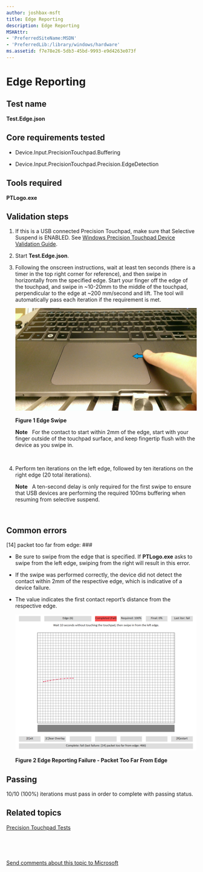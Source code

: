 ```yaml
---
author: joshbax-msft
title: Edge Reporting
description: Edge Reporting
MSHAttr:
- 'PreferredSiteName:MSDN'
- 'PreferredLib:/library/windows/hardware'
ms.assetid: f7e78e26-5db3-45bd-9993-e9d4263e073f
---
```


# Edge Reporting


## Test name


**Test.Edge.json**

## Core requirements tested


-   Device.Input.PrecisionTouchpad.Buffering

-   Device.Input.PrecisionTouchpad.Precision.EdgeDetection

## Tools required


**PTLogo.exe**

## Validation steps


1.  If this is a USB connected Precision Touchpad, make sure that Selective Suspend is ENABLED. See [Windows Precision Touchpad Device Validation Guide](windows-precision-touchpad-device-validation-guide.md#selectsuspend).

2.  Start **Test.Edge.json**.

3.  Following the onscreen instructions, wait at least ten seconds (there is a timer in the top right corner for reference), and then swipe in horizontally from the specified edge. Start your finger off the edge of the touchpad, and swipe in ~10-20mm to the middle of the touchpad, perpendicular to the edge at ~200 mm/second and lift. The tool will automatically pass each iteration if the requirement is met.

    ![edge swipe](images/hck-winb-edgeswipe.jpg)

    **Figure 1 Edge Swipe**

    **Note**  
    For the contact to start within 2mm of the edge, start with your finger outside of the touchpad surface, and keep fingertip flush with the device as you swipe in.

     

4.  Perform ten iterations on the left edge, followed by ten iterations on the right edge (20 total iterations).

    **Note**  
    A ten-second delay is only required for the first swipe to ensure that USB devices are performing the required 100ms buffering when resuming from selective suspend.

     

## Common errors


\[14\] packet too far from edge: \#\#\#

-   Be sure to swipe from the edge that is specified. If **PTLogo.exe** asks to swipe from the left edge, swiping from the right will result in this error.

-   If the swipe was performed correctly, the device did not detect the contact within 2mm of the respective edge, which is indicative of a device failure.

-   The value indicates the first contact report’s distance from the respective edge.

    ![edge reporting failure too far from edge](images/hck-winb-edgereportingfailuretoofarfromedge.png)

    **Figure 2 Edge Reporting Failure - Packet Too Far From Edge**

## Passing


10/10 (100%) iterations must pass in order to complete with passing status.

## Related topics


[Precision Touchpad Tests](precision-touchpad-tests.md)

 

 

[Send comments about this topic to Microsoft](mailto:wsddocfb@microsoft.com?subject=Documentation%20feedback%20%5Bp_hck\p_hck%5D:%20Edge%20Reporting%20%20RELEASE:%20%284/27/2016%29&body=%0A%0APRIVACY%20STATEMENT%0A%0AWe%20use%20your%20feedback%20to%20improve%20the%20documentation.%20We%20don't%20use%20your%20email%20address%20for%20any%20other%20purpose,%20and%20we'll%20remove%20your%20email%20address%20from%20our%20system%20after%20the%20issue%20that%20you're%20reporting%20is%20fixed.%20While%20we're%20working%20to%20fix%20this%20issue,%20we%20might%20send%20you%20an%20email%20message%20to%20ask%20for%20more%20info.%20Later,%20we%20might%20also%20send%20you%20an%20email%20message%20to%20let%20you%20know%20that%20we've%20addressed%20your%20feedback.%0A%0AFor%20more%20info%20about%20Microsoft's%20privacy%20policy,%20see%20http://privacy.microsoft.com/default.aspx. "Send comments about this topic to Microsoft")





